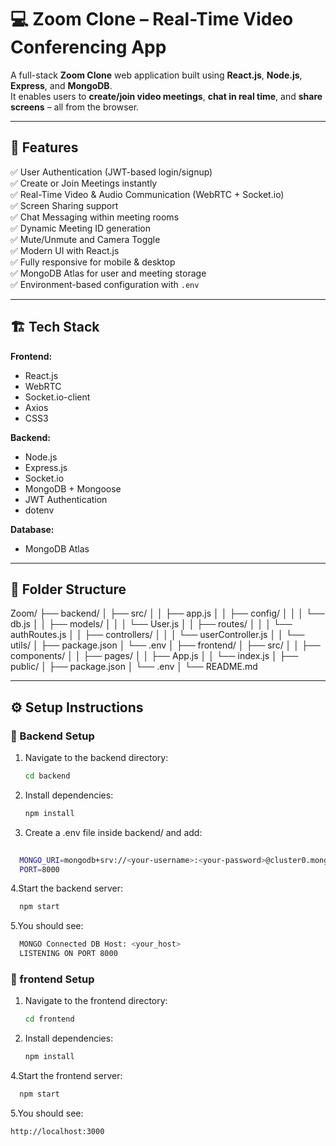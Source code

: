 # 💻 Zoom Clone – Real-Time Video Conferencing App

A full-stack **Zoom Clone** web application built using **React.js**, **Node.js**, **Express**, and **MongoDB**.  
It enables users to **create/join video meetings**, **chat in real time**, and **share screens** – all from the browser.

---

## 🚀 Features

✅ User Authentication (JWT-based login/signup)  
✅ Create or Join Meetings instantly  
✅ Real-Time Video & Audio Communication (WebRTC + Socket.io)  
✅ Screen Sharing support  
✅ Chat Messaging within meeting rooms  
✅ Dynamic Meeting ID generation  
✅ Mute/Unmute and Camera Toggle  
✅ Modern UI with React.js  
✅ Fully responsive for mobile & desktop  
✅ MongoDB Atlas for user and meeting storage  
✅ Environment-based configuration with `.env`

---

## 🏗️ Tech Stack

**Frontend:**
- React.js  
- WebRTC  
- Socket.io-client  
- Axios  
- CSS3  

**Backend:**
- Node.js  
- Express.js  
- Socket.io  
- MongoDB + Mongoose  
- JWT Authentication  
- dotenv  

**Database:**
- MongoDB Atlas  

---

## 📁 Folder Structure

Zoom/
├── backend/
│ ├── src/
│ │ ├── app.js
│ │ ├── config/
│ │ │ └── db.js
│ │ ├── models/
│ │ │ └── User.js
│ │ ├── routes/
│ │ │ └── authRoutes.js
│ │ ├── controllers/
│ │ │ └── userController.js
│ │ └── utils/
│ ├── package.json
│ └── .env
│
├── frontend/
│ ├── src/
│ │ ├── components/
│ │ ├── pages/
│ │ ├── App.js
│ │ └── index.js
│ ├── public/
│ ├── package.json
│ └── .env
│
└── README.md



---

## ⚙️ Setup Instructions

### 🔧 Backend Setup

1. Navigate to the backend directory:
   ```bash
   cd backend
   ```
2. Install dependencies:
   ```bash
   npm install
   ```
3. Create a .env file inside backend/ and add:
  ```bash
    
    MONGO_URI=mongodb+srv://<your-username>:<your-password>@cluster0.mongodb.net/zoom
    PORT=8000
   ```

4.Start the backend server:
  ```bash
    npm start
   ```
5.You should see:
 ```bash
   MONGO Connected DB Host: <your_host>
   LISTENING ON PORT 8000
   ```
### 🔧 frontend Setup

1. Navigate to the frontend directory:
   ```bash
   cd frontend
   ```
2. Install dependencies:
   ```bash
   npm install
   ```
4.Start the frontend server:
  ```bash
    npm start
   ```
5.You should see:
   ```bash
   http://localhost:3000
   ```
